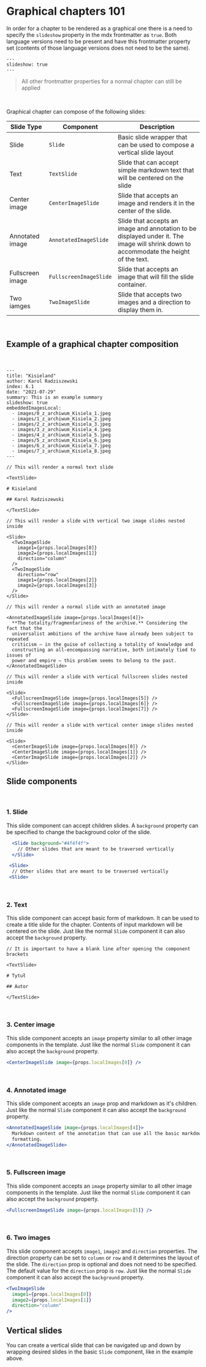 # Graphical chapters 101

In order for a chapter to be rendered as a graphical one there is a need to specify the `slideshow` property in the mdx frontmatter as `true`. Both language versions need to be present and have this frontmatter property set (contents of those language versions does not need to be the same).

```mdx
---
slideshow: true
---
```

> All other frontmatter properties for a normal chapter can still be applied

<br />

Graphical chapter can compose of the following slides:

| Slide&nbsp;Type  | Component              | Description                                                                                                                            |
| ---------------- | ---------------------- | -------------------------------------------------------------------------------------------------------------------------------------- |
| Slide            | `Slide`                | Basic slide wrapper that can be used to compose a vertical slide layout                                                                |
| Text             | `TextSlide`            | Slide that can accept simple markdown text that will be centered on the slide                                                          |
| Center image     | `CenterImageSlide`     | Slide that accepts an image and renders it in the center of the slide.                                                                 |
| Annotated image  | `AnnotatedImageSlide`  | Slide that accepts an image and annotation to be displayed under it. The image will shrink down to accommodate the height of the text. |
| Fullscreen image | `FullscreenImageSlide` | Slide that accepts an image that will fill the slide container.                                                                        |
| Two iamges       | `TwoImageSlide`        | Slide that accepts two images and a direction to display them in.                                                                      |

<br />

## Example of a graphical chapter composition

<br />

```mdx
---
title: "Kisieland"
author: Karol Radziszewski
index: 6.1
date: "2021-07-29"
summary: This is an example summary
slideshow: true
embeddedImagesLocal:
  - images/0_z_archiwum_Kisiela_1.jpeg
  - images/1_z_archiwum_Kisiela_2.jpeg
  - images/2_z_archiwum_Kisiela_3.jpeg
  - images/3_z_archiwum_Kisiela_4.jpeg
  - images/4_z_archiwum_Kisiela_5.jpeg
  - images/5_z_archiwum_Kisiela_6.jpeg
  - images/6_z_archiwum_Kisiela_7.jpeg
  - images/7_z_archiwum_Kisiela_8.jpeg
---

// This will render a normal text slide

<TextSlide>

# Kisieland

## Karol Radziszewski

</TextSlide>

// This will render a slide with vertical two image slides nested inside

<Slide>
  <TwoImageSlide
    image1={props.localImages[0]}
    image2={props.localImages[1]}
    direction="column"
  />
  <TwoImageSlide
    direction="row"
    image1={props.localImages[2]}
    image2={props.localImages[3]}
  />
</Slide>

// This will render a normal slide with an annotated image

<AnnotatedImageSlide image={props.localImages[4]}>
  **The totality/fragmentariness of the archive.** Considering the fact that the
  universalist ambitions of the archive have already been subject to repeated
  criticism — in the guise of collecting a totality of knowledge and
  constructing an all-encompassing narrative, both intimately tied to issues of
  power and empire — this problem seems to belong to the past.
</AnnotatedImageSlide>

// This will render a slide with vertical fullscreen slides nested inside

<Slide>
  <FullscreenImageSlide image={props.localImages[5]} />
  <FullscreenImageSlide image={props.localImages[6]} />
  <FullscreenImageSlide image={props.localImages[7]} />
</Slide>

// This will render a slide with vertical center image slides nested inside

<Slide>
  <CenterImageSlide image={props.localImages[0]} />
  <CenterImageSlide image={props.localImages[1]} />
  <CenterImageSlide image={props.localImages[2]} />
</Slide>
```

## Slide components

<br />

### 1. Slide

This slide component can accept children slides. A `background` property can be specified to change the background color of the slide.

```jsx
  <Slide background="#4f4f4f">
    // Other slides that are meant to be traversed vertically
  </Slide>

 <Slide>
  // Other slides that are meant to be traversed vertically
 <Slide>

```

<br />

### 2. Text

This slide component can accept basic form of markdown. It can be used to create a title slide for the chapter. Contents of input markdown will be centered on the slide. Just like the normal `Slide` component it can also accept the `background` property.

```mdx
// It is important to have a blank line after opening the component brackets

<TextSlide>

# Tytuł

## Autor

</TextSlide>
```

<br />

### 3. Center image

This slide component accepts an `image` property similar to all other image components in the template. Just like the normal `Slide` component it can also accept the `background` property.

```jsx
<CenterImageSlide image={props.localImages[0]} />
```

<br />

### 4. Annotated image

This slide component accepts an `image` prop and markdown as it's children. Just like the normal `Slide` component it can also accept the `background` property.

```jsx
<AnnotatedImageSlide image={props.localImages[4]}>
  Markdown content of the annotation that can use all the basic markdown
  formatting.
</AnnotatedImageSlide>
```

<br />

### 5. Fullscreen image

This slide component accepts an `image` property similar to all other image components in the template. Just like the normal `Slide` component it can also accept the `background` property.

```jsx
<FullscreenImageSlide image={props.localImages[5]} />
```

<br />

### 6. Two images

This slide component accepts `image1`, `image2` and `direction` properties. The direction property can be set to `column` or `row` and it determines the layout of the slide. The `direction` prop is optional and does not need to be specified. The default value for the `direction` prop is `row`. Just like the normal `Slide` component it can also accept the `background` property.

```jsx
<TwoImageSlide
  image1={props.localImages[0]}
  image2={props.localImages[1]}
  direction="column"
/>
```

## Vertical slides

You can create a vertical slide that can be navigated up and down by wrapping desired slides in the basic `Slide` component, like in the example above.
